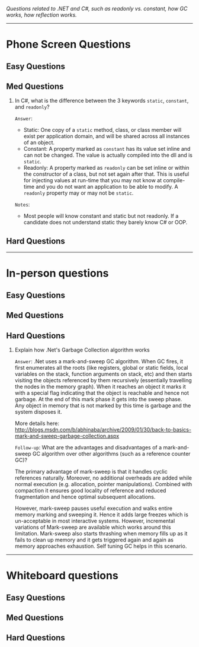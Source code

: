*Questions related to .NET and C#, such as readonly vs. constant, how GC works, how reflection works.*

---

# Phone Screen Questions

## Easy Questions

## Med Questions

1. In C#, what is the difference between the 3 keywords `static`, `constant`, and `readonly`?

    `Answer`:
    * Static: One copy of a `static` method, class, or class member will exist per application domain, and will be shared across all instances of an object.
    * Constant: A property marked as `constant` has its value set inline and can not be changed.  The value is actually compiled into the dll and is `static`.
    * Readonly: A property marked as `readonly` can be set inline or within the constructor of a class, but not set again after that.  This is useful for injecting values at run-time that you may not know at compile-time and you do not want an application to be able to modify.  A `readonly` property may or may not be `static`.

    `Notes`:
    * Most people will know constant and static but not readonly.  If a candidate does not understand static they barely know C# or OOP.

## Hard Questions

---

# In-person questions

## Easy Questions

## Med Questions

## Hard Questions

1. Explain how .Net's Garbage Collection algorithm works

    `Answer`: .Net uses a mark-and-sweep GC algorithm.  When GC fires, it first enumerates all the roots (like registers, global or static fields, local variables on the stack, function arguments on stack, etc) and then starts visiting the objects referenced by them recursively (essentially travelling the nodes in the memory graph). When it reaches an object it marks it with a special flag indicating that the object is reachable and hence not garbage. At the end of this mark phase it gets into the sweep phase. Any object in memory that is not marked by this time is garbage and the system disposes it.

    More details here: http://blogs.msdn.com/b/abhinaba/archive/2009/01/30/back-to-basics-mark-and-sweep-garbage-collection.aspx

    `Follow-up`: What are the advantages and disadvantages of a mark-and-sweep GC algorithm over other algorithms (such as a reference counter GC)?

    The primary advantage of mark-sweep is that it handles cyclic references naturally. Moreover, no additional overheads are added while normal execution (e.g. allocation, pointer manipulations). Combined with compaction it ensures good locality of reference and reduced fragmentation and hence optimal subsequent allocations.

    However, mark-sweep pauses useful execution and walks entire memory marking and sweeping it. Hence it adds large freezes which is un-acceptable in most interactive systems. However, incremental variations of Mark-sweep are available which works around this limitation. Mark-sweep also starts thrashing when memory fills up as it fails to clean up memory and it gets triggered again and again as memory approaches exhaustion. Self tuning GC helps in this scenario.

---

# Whiteboard questions

## Easy Questions

## Med Questions

## Hard Questions